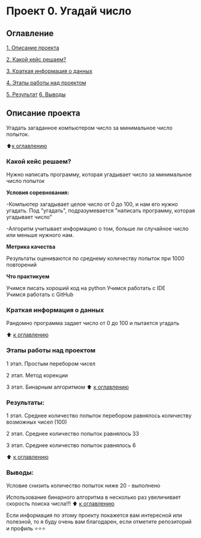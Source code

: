 # Проект 0. Угадай число

## Оглавление
[1. Описание проекта](https://github.com/KSyusha14/Ksu_DS/blob/main/project_0/README.md#Описание-проекта)

[2. Какой кейс решаем?](https://github.com/KSyusha14/Ksu_DS/blob/main/project_0/README.md#Какой-кейс-решаем)

[3. Краткая информация о данных](https://github.com/KSyusha14/Ksu_DS/blob/main/project_0/README.md#Краткая-информация-о-данных)

[4. Этапы работы над проектом](https://github.com/KSyusha14/Ksu_DS/blob/main/project_0/README.md#Этапы-работы-над-проектом)

[5. Результат](https://github.com/KSyusha14/Ksu_DS/blob/main/project_0/README.md#Результат)
[6. Выводы](https://github.com/KSyusha14/Ksu_DS/blob/main/project_0/README.md#Выводы)

## Описание проекта
Угадать загаданное компьютером число за минимальное число попыток.

:arrow_up:[к оглавлению](https://github.com/KSyusha14/Ksu_DS/blob/main/project_0/README.md#Оглавление)


### Какой кейс решаем?
Нужно написать программу, которая угадывает число за минимальное число попыток

**Условия соревнования:**

-Компьютер загадывает целое число от 0 до 100, и нам его нужно угадать. Под "угадать", подразумевается "написать программу, которая угадывает число"

-Алгоритм учитывает информацию о том, больше ли случайное число или меньше нужного нам.

**Метрика качества**

Результаты оцениваются по среднему количеству попыток при 1000 повторений

**Что практикуем**

Учимся писать хороший код на python
Учимся работать с IDE  
Учимся работать с GitHub  


### Краткая информация о данных 
Рандомно программа задает число от 0 до 100 и пытается угадать  

:arrow_up: [к оглавлению](https://github.com/KSyusha14/Ksu_DS/blob/main/project_0/README.md#Оглавление)


### Этапы работы над проектом
1 этап. Простым перебором чисел

2 этап. Метод корекции

3 этап. Бинарным алгоритмом
:arrow_up: [к оглавлению](https://github.com/KSyusha14/Ksu_DS/blob/main/project_0/README.md#Оглавление)


### Результаты:
1 этап. Среднее количество попыток перебором равнялось количеству возможных чисел (100)

2 этап. Среднее количество попыток равнялось 33

3 этап. Среднее количество попыток равнялось 6

:arrow_up: [к оглавлению](https://github.com/KSyusha14/Ksu_DS/blob/main/project_0/README.md#Оглавление)


### Выводы:
Условие снизить количество попыток ниже 20 - выполнено

Использование бинарного алгоритма в несколько раз увеличивает скорость поиска числа!!!
:arrow_up: [к оглавлению](https://github.com/KSyusha14/Ksu_DS/blob/main/project_0/README.md#Оглавление)

Если информация по этому проекту покажется вам интересной или полезной, то я буду очень вам благодарен, если отметите репозиторий и профиль ⭐️⭐️⭐️